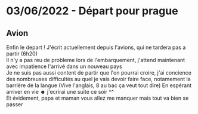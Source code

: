 # 03/06/2022 - Départ pour prague
## Avion
Enfin le depart ! J'écrit actuellement depuis l'avions, qui ne tardera pas a partir (6h20)  
Il n'y a pas reu de probleme lors de l'embarquement, j'attend maintenant avec impatience l'arrivé dans un nouveau pays  
Je ne suis pas aussi content de partir que l'on pourrai croire, j'ai concience des nombreuses difficultés au quel je vais devoir faire face, notamement la barrière de la langue (Vive l'anglais, 8 au bac ça veut tout dire)
En espérant arriver en vie ☻ j'ecrirai une suite ce soir ^^  
Et évidement, papa et maman vous allez me manquer mais tout va bien se passer 